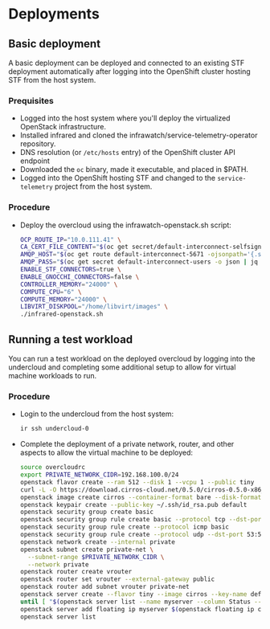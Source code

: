 # Deployments

## Basic deployment

A basic deployment can be deployed and connected to an existing STF deployment automatically after logging into the OpenShift cluster hosting STF from the host system.

### Prequisites

* Logged into the host system where you'll deploy the virtualized OpenStack infrastructure.
* Installed infrared and cloned the infrawatch/service-telemetry-operator repository.
* DNS resolution (or `/etc/hosts` entry) of the OpenShift cluster API endpoint
* Downloaded the `oc` binary, made it executable, and placed in $PATH.
* Logged into the OpenShift hosting STF and changed to the `service-telemetry` project from the host system.

### Procedure

* Deploy the overcloud using the infrawatch-openstack.sh script:
  ```bash
  OCP_ROUTE_IP="10.0.111.41" \
  CA_CERT_FILE_CONTENT="$(oc get secret/default-interconnect-selfsigned -o jsonpath='{.data.ca\.crt}' | base64 -d)" \
  AMQP_HOST="$(oc get route default-interconnect-5671 -ojsonpath='{.spec.host}')" \
  AMQP_PASS="$(oc get secret default-interconnect-users -o json | jq -r .data.guest | base64 -d)" \
  ENABLE_STF_CONNECTORS=true \
  ENABLE_GNOCCHI_CONNECTORS=false \
  CONTROLLER_MEMORY="24000" \
  COMPUTE_CPU="6" \
  COMPUTE_MEMORY="24000" \
  LIBVIRT_DISKPOOL="/home/libvirt/images" \
  ./infrared-openstack.sh
  ```

## Running a test workload

You can run a test workload on the deployed overcloud by logging into the undercloud and completing some additional setup to allow for virtual machine workloads to run.

### Procedure

* Login to the undercloud from the host system:
  ```bash
  ir ssh undercloud-0
  ```
* Complete the deployment of a private network, router, and other aspects to allow the virtual machine to be deployed:
  ```bash
  source overcloudrc
  export PRIVATE_NETWORK_CIDR=192.168.100.0/24
  openstack flavor create --ram 512 --disk 1 --vcpu 1 --public tiny
  curl -L -O https://download.cirros-cloud.net/0.5.0/cirros-0.5.0-x86_64-disk.img
  openstack image create cirros --container-format bare --disk-format qcow2 --public --file cirros-0.5.0-x86_64-disk.img
  openstack keypair create --public-key ~/.ssh/id_rsa.pub default
  openstack security group create basic
  openstack security group rule create basic --protocol tcp --dst-port 22:22 --remote-ip 0.0.0.0/0
  openstack security group rule create --protocol icmp basic
  openstack security group rule create --protocol udp --dst-port 53:53 basic
  openstack network create --internal private
  openstack subnet create private-net \
    --subnet-range $PRIVATE_NETWORK_CIDR \
    --network private
  openstack router create vrouter
  openstack router set vrouter --external-gateway public
  openstack router add subnet vrouter private-net
  openstack server create --flavor tiny --image cirros --key-name default --security-group basic --network private myserver
  until [ "$(openstack server list --name myserver --column Status --format value)" = "ACTIVE" ]; do echo "Waiting for server to be ACTIVE..."; sleep 10; done
  openstack server add floating ip myserver $(openstack floating ip create public --format json | jq .floating_ip_address | tr -d '"')
  openstack server list
  ```
